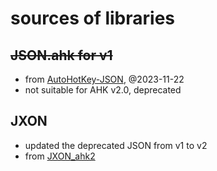 # sources of libraries


## ~~JSON.ahk for v1~~
+ from [AutoHotKey-JSON](https://github.com/cocobelgica/AutoHotkey-JSON), @2023-11-22
+ not suitable for AHK v2.0, deprecated

## JXON
+ updated the deprecated JSON from v1 to v2
+ from [JXON_ahk2](https://github.com/TheArkive/JXON_ahk2)